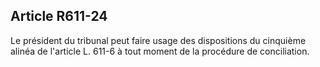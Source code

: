 Article R611-24
----
Le président du tribunal peut faire usage des dispositions du cinquième alinéa
de l'article L. 611-6 à tout moment de la procédure de conciliation.
